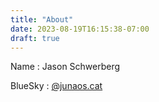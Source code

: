 ```yaml
---
title: "About"
date: 2023-08-19T16:15:38-07:00
draft: true
---
```


Name
: Jason Schwerberg

BlueSky
: [@junaos.cat](https://bsky.app/profile/junaos.cat)
